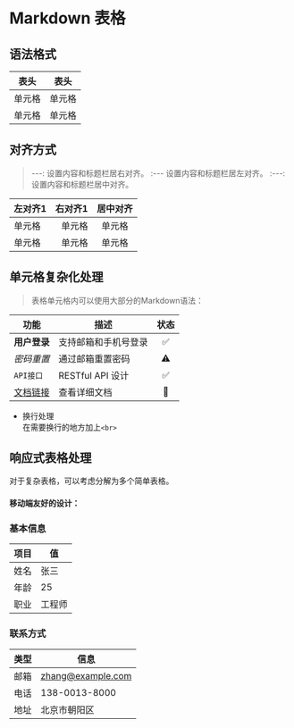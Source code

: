 # Markdown 表格
## 语法格式
| 表头 | 表头 |
| --- | --- |
| 单元格 | 单元格 |
|单元格  | 单元格 |

## 对齐方式
>---: 设置内容和标题栏居右对齐。
>:--- 设置内容和标题栏居左对齐。
>:---: 设置内容和标题栏居中对齐。

| 左对齐1 | 右对齐1 | 居中对齐 |
| :-----| ----: | :----: |
| 单元格 | 单元格 | 单元格 |
| 单元格 | 单元格 | 单元格 |

## 单元格复杂化处理
>表格单元格内可以使用大部分的Markdown语法：

| 功能 | 描述 | 状态 |
|------|------|:----:|
| **用户登录** | 支持邮箱和手机号登录 | &#x2705; |
| *密码重置* | 通过邮箱重置密码 | &#x26a0;&#xfe0f; |
| `API接口` | RESTful API 设计 | &#x2705; |
| [文档链接](https://example.com) | 查看详细文档 | &#x1f4d6; |

- 换行处理  
在需要换行的地方加上`<br>`

## 响应式表格处理
对于复杂表格，可以考虑分解为多个简单表格。

#### 移动端友好的设计：

### 基本信息
| 项目 | 值 |
|------|-----|
| 姓名 | 张三 |
| 年龄 | 25 |
| 职业 | 工程师 |

### 联系方式
| 类型 | 信息 |
|------|------|
| 邮箱 | zhang@example.com |
| 电话 | 138-0013-8000 |
| 地址 | 北京市朝阳区 |